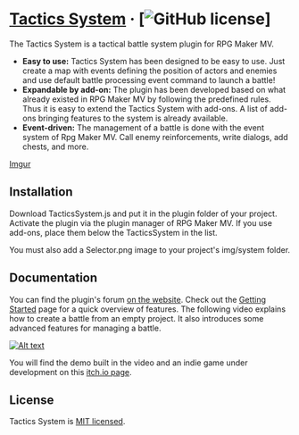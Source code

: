 # [Tactics System](https://forums.rpgmakerweb.com/index.php?threads/tactics-system-1-1.117600/) &middot; [![GitHub license](https://img.shields.io/badge/license-MIT-blue.svg)]
The Tactics System is a tactical battle system plugin for RPG Maker MV.

* **Easy to use:** Tactics System has been designed to be easy to use. Just create a map with events defining the position of actors and enemies and use default battle processing event command to launch a battle!
* **Expandable by add-on:** The plugin has been developed based on what already existed in RPG Maker MV by following the predefined rules. Thus it is easy to extend the Tactics System with add-ons. A list of add-ons bringing features to the system is already available.
* **Event-driven:** The management of a battle is done with the event system of Rpg Maker MV. Call enemy reinforcements, write dialogs, add chests, and more.

[Imgur](https://i.imgur.com/oaE23ZT.gifv)

## Installation
Download TacticsSystem.js and put it in the plugin folder of your project. Activate the plugin via the plugin manager of RPG Maker MV. If you use add-ons, place them below the TacticsSystem in the list.

You must also add a Selector.png image to your project's img/system folder.

## Documentation
You can find the plugin's forum [on the website](https://forums.rpgmakerweb.com/index.php?threads/tactics-system-1-1.117600/).
Check out the [Getting Started](https://belmoussaoui.github.io/Tactics-System/) page for a quick overview of features.
The following video explains how to create a battle from an empty project. It also introduces some advanced features for managing a battle.


[![Alt text](https://img.youtube.com/vi/Uf3b-STrGRU/0.jpg)](https://www.youtube.com/watch?v=Uf3b-STrGRU)

You will find the demo built in the video and an indie game under development on this [itch.io page](https://arleq1.itch.io/the-unloved-game).

## License
Tactics System is [MIT licensed](./LICENSE).
